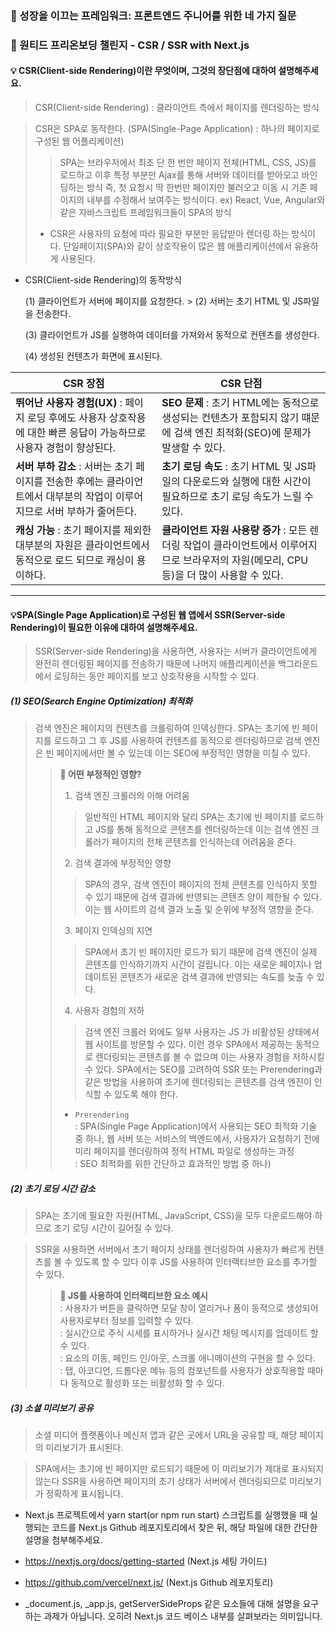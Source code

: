 ### 👻 성장을 이끄는 프레임워크: 프론트엔드 주니어를 위한 네 가지 질문



### 👻 원티드 프리온보딩 챌린지 - CSR / SSR with Next.js

#### 💡 CSR(Client-side Rendering)이란 무엇이며, 그것의 장단점에 대하여 설명해주세요.
   > CSR(Client-side Rendering) : 클라이언트 측에서 페이지를 렌더링하는 방식

   > CSR은 SPA로 동작한다. (SPA(Single-Page Application) : 하나의 페이지로 구성된 웹 어플리케이션)
   > > SPA는 브라우저에서 최초 단 한 번만 페이지 전체(HTML, CSS, JS)를 로드하고 이후 특정 부분만 Ajax를 통해 서버와 데이터를 받아오고 바인딩하는 방식
   > > 즉, 첫 요청시 딱 한번만 페이지만 불러오고 이동 시 기존 페이지의 내부를 수정해서 보여주는 방식이다.
   > > ex) React, Vue, Angular와 같은 자바스크립트 프레임워크들이 SPA의 방식
   >
   > * CSR은 사용자의 요청에 따라 필요한 부분만 응답받아 렌더링 하는 방식이다. 단일페이지(SPA)와 같이 상호작용이 많은 웹 애플리케이션에서 유용하게 사용된다.

* CSR(Client-side Rendering)의 동작방식
  
  (1) 클라이언트가 서버에 페이지를 요청한다. >  (2) 서버는 초기 HTML 및 JS파일을 전송한다.

  (3) 클라이언트가 JS를 실행하여 데이터를 가져와서 동적으로 컨텐츠를 생성한다.

  (4) 생성된 컨텐츠가 화면에 표시된다.



| CSR 장점                                                     | CSR 단점                                                     |
| ------------------------------------------------------------ | ------------------------------------------------------------ |
| **뛰어난 사용자 경험(UX)** : 페이지 로딩 후에도 사용자 상호작용에 대한 빠른 응답이 가능하므로 사용자 경험이 향상된다. | **SEO 문제** : 초기 HTML에는 동적으로 생성되는 컨텐츠가 포함되지 않기 떄문에 검색 엔진 최적화(SEO)에 문제가 발생할 수 있다. |
| **서버 부하 감소** : 서버는 초기 페이지를 전송한 후에는 클라이언트에서 대부분의 작업이 이루어지므로 서버 부하가 줄어든다. | **초기 로딩 속도** : 초기 HTML 및 JS파일의 다운로드와 실행에 대한 시간이 필요하므로 초기 로딩 속도가 느릴 수 있다. |
| **캐싱 가능** : 초기 페이지를 제외한 대부분의 자원은 클라이언트에서 동적으로 로드 되므로 캐싱이 용이하다. | **클라이언트 자원 사용량 증가** : 모든 렌더링 작업이 클라이언트에서 이루어지므로 브라우저의 자원(메모리, CPU등)을 더 많이 사용할 수 있다. |


---


#### 💡SPA(Single Page Application)로 구성된 웹 앱에서 SSR(Server-side Rendering)이 필요한 이유에 대하여 설명해주세요.

> SSR(Server-side Rendering)을 사용하면, 사용자는 서버가 클라이언트에게 완전히 렌더링된 페이지를 전송하기 때문에 나머지 애플리케이션을 백그라운드에서 로딩하는 동안 페이지를 보고 상호작용을 시작할 수 있다.

##### (1) SEO(Search Engine Optimization) 최적화
> 검색 엔진은 페이지의 컨텐츠를 크롤링하여 인덱싱한다.
> SPA는 초기에 빈 페이지를 로드하고 그 후 JS를 사용하여 컨텐츠를 동적으로 렌더링하므로 검색 엔진은 빈 페이지에서만 볼 수 있는데 이는 SEO에 부정적인 영향을 미칠 수 있다.
> > **🤔 어떤 부정적인 영향?**
> > 1. 검색 엔진 크롤러의 이해 어려움
> > > 일반적인 HTML 페이지와 달리 SPA는 초기에 빈 페이지를 로드하고 JS를 통해 동적으로 콘텐츠를 렌더링하는데 이는 검색 엔진 크롤러가 페이지의 전체 콘텐츠를 인식하는데 어려움을 준다.
> > 2. 검색 결과에 부정적인 영향
> > > SPA의 경우, 검색 엔진이 페이지의 전체 콘텐츠를 인식하지 못할 수 있기 때문에 검색 결과에 반영되는 콘텐츠 양이 제한될 수 있다. 이는 웹 사이트의 검색 결과 노출 및 순위에 부정적 영향을 준다.
> > 3. 페이지 인덱싱의 지연
> > > SPA에서 초기 빈 페이지만 로드가 되기 때문에 검색 엔진이 실제 콘텐츠를 인식하기까지 시간이 걸립니다. 이는 새로운 페이지나 업데이트된 콘텐츠가 새로운 검색 결과에 반영되는 속도를 늦출 수 있다.
> > 4. 사용자 경험의 저하
> > > 검색 엔진 크롤러 외에도 일부 사용자는 JS 가 비활성된 상태에서 웹 사이트를 방문할 수 있다. 이런 경우 SPA에서 제공하는 동적으로 렌더링되는 콘텐츠를 볼 수 없으며 이는 사용자 경험을 저하시킬 수 있다.
> SPA에서는 SEO를 고려하여 SSR 또는 Prerendering과 같은 방법을 사용하여 초기에 렌더링되는 콘텐츠를 검색 엔진이 인식할 수 있도록 해야 한다.
> > * `Prerendering` </br> : SPA(Single Page Application)에서 사용되는 SEO 최적화 기술 중 하나, 웹 서버 또는 서비스의 백엔드에서, 사용자가 요청하기 전에 미리 페이지를 렌더링하여 정적 HTML 파일로 생성하는 과정 </br>
> >                  : SEO 최적화를 위한 간단하고 효과적인 방법 중 하나)

##### (2) 초기 로딩 시간 감소 

> SPA는 초기에 필요한 자원(HTML, JavaScript, CSS)을 모두 다운로드해야 하므로 초기 로딩 시간이 길어질 수 있다.

> SSR을 사용하면 서버에서 초기 페이지 상태를 렌더링하여 사용자가 빠르게 컨텐츠를 볼 수 있도록 할 수 있다 이후 JS를 사용하여 인터랙티브한 요소를 추가할 수 있다.
>> **🤔 JS를 사용하여 인터랙티브한 요소 예시**
>> </br> : 사용자가 버튼을 클릭하면 모달 창이 열리거나 폼이 동적으로 생성되어 사용자로부터 정보를 입력할 수 있다. </br>
>> : 실시간으로 주식 시세를 표시하거나 실시간 채팅 메시지를 업데이트 할 수 있다. </br>
>> : 요소의 이동, 페인드 인/아웃, 스크롤 애니메이션의 구현을 할 수 있다. </br>
>> : 탭, 아코디언, 드롭다운 메뉴 등의 컴포넌트를 사용자가 상호작용할 때마다 동적으로 활성화 또는 비활성화 할 수 있다. </br>



##### (3) 소셜 미리보기 공유

> 소셜 미디어 플랫폼이나 메신저 앱과 같은 곳에서 URL을 공유할 때, 해당 페이지의 미리보기가 표시된다.

> SPA에서는 초기에 빈 페이지만 로드되기 때문에 이 미리보기가 제대로 표시되지 않는다 SSR을 사용하면 페이지의 초기 상태가 서버에서 렌더링되므로 미리보기가 정확하게 표시됩니다.


 * Next.js 프로젝트에서 yarn start(or npm run start) 스크립트를 실행했을 때 실행되는 코드를 Next.js Github 레포지토리에서 찾은 뒤, 
   해당 파일에 대한 간단한 설명을 첨부해주세요.
   
 * https://nextjs.org/docs/getting-started (Next.js 세팅 가이드)
   
 * https://github.com/vercel/next.js/ (Next.js Github 레포지토리)
   
 * _document.js, _app.js, getServerSideProps 같은 요소들에 대해 설명을 요구하는 과제가 아닙니다. 
   오히려 Next.js 코드 베이스 내부를 살펴보라는 의미입니다.
